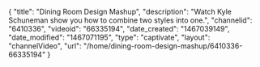 {
    "title": "Dining Room Design Mashup",
    "description": "Watch Kyle Schuneman show you how to combine two styles into one.",
    "channelid": "6410336",
    "videoid": "66335194",
    "date_created": "1467039149",
    "date_modified": "1467071195",
    "type": "captivate",
    "layout": "channelVideo",
    "url": "\/home\/dining-room-design-mashup\/6410336-66335194"
}